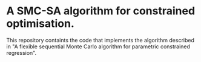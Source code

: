# A SMC-SA algorithm for constrained optimisation.

This repository containts the code that implements the algorithm described in "A flexible sequential Monte Carlo algorithm for parametric constrained regression".
